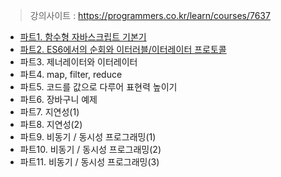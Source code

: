 > 강의사이트 : https://programmers.co.kr/learn/courses/7637

- [파트1. 함수형 자바스크립트 기본기](파트1.-함수형-자바스크립트-기본기)
- [파트2. ES6에서의 순회와 이터러블/이터레이터 프로토콜](파트2.-ES6에서의-순회와-이터러블-이터레이터-프로토콜)
- 파트3. 제너레이터와 이터레이터
- 파트4. map, filter, reduce
- 파트5. 코드를 값으로 다루어 표현력 높이기
- 파트6. 장바구니 예제
- 파트7. 지연성(1)
- 파트8. 지연성(2)
- 파트9. 비동기 / 동시성 프로그래밍(1)
- 파트10. 비동기 / 동시성 프로그래밍(2)
- 파트11. 비동기 / 동시성 프로그래밍(3)
